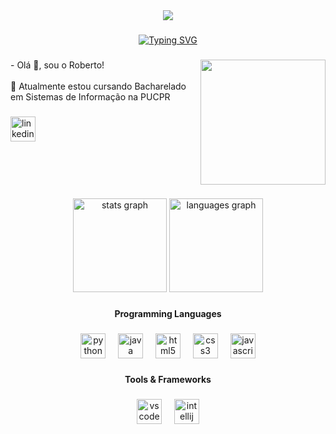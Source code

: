<!-- https://profile-readme-generator.com -->
<div align="center">
  <img src="https://visitor-badge.laobi.icu/badge?page_id=robertozhou.robertozhou&"  />
</div>

###
<div align="center">
  <a href="https://git.io/typing-svg"><img src="https://readme-typing-svg.demolab.com?font=Fira+Code&pause=1000&width=550&lines=Bem-vindo+%C3%A0+minha+p%C3%A1gina+de+perfil+do+GitHub!" alt="Typing SVG" /></a>
</div>

###

<img align="right" height="200" src="https://camo.githubusercontent.com/10647d6475b9c5fbf0086a77bce2bf2483f083f835e5b45274cd69568dc16aa0/68747470733a2f2f6172742e706978696c6172742e636f6d2f6362393735313464383563313262612e676966"  />

###

<p align="left">- Olá 👋, sou o Roberto!<br><br>🌱 Atualmente estou cursando Bacharelado em Sistemas de Informação na PUCPR<br></p>

###

<div align="left">
  <a href="https://br.linkedin.com/in/robertozhou" target="_blank">
    <img src="https://img.shields.io/static/v1?message=LinkedIn&logo=linkedin&label=&color=0077B5&logoColor=white&labelColor=&style=for-the-badge" height="40" alt="linkedin logo"  />
  </a>
</div>

###

<br>
<br>

<div align="center">
  
  <br>
  <br>
  
  <img src="https://github-readme-stats.vercel.app/api?username=robertozhou&hide_title=false&hide_rank=false&show_icons=true&include_all_commits=true&count_private=true&disable_animations=false&theme=tokyonight&locale=en&hide_border=false&order=1" height="150" alt="stats graph"  />
  <img src="https://github-readme-stats.vercel.app/api/top-langs?username=robertozhou&locale=en&hide_title=false&layout=compact&card_width=320&langs_count=5&theme=tokyonight&hide_border=false&order=2" height="150" alt="languages graph"  />
</div>

###

<h4 align="center">Programming Languages</h4>

###

<div align="center">
  <img src="https://cdn.jsdelivr.net/gh/devicons/devicon/icons/python/python-original.svg" height="40" alt="python logo"  />
  <img width="12" />
  <img src="https://cdn.jsdelivr.net/gh/devicons/devicon/icons/java/java-original.svg" height="40" alt="java logo"  />
  <img width="12" />
  <img src="https://cdn.jsdelivr.net/gh/devicons/devicon/icons/html5/html5-original.svg" height="40" alt="html5 logo"  />
  <img width="12" />
  <img src="https://cdn.jsdelivr.net/gh/devicons/devicon/icons/css3/css3-original.svg" height="40" alt="css3 logo"  />
  <img width="12" />
  <img src="https://cdn.jsdelivr.net/gh/devicons/devicon/icons/javascript/javascript-original.svg" height="40" alt="javascript logo"  />
</div>

###

<h4 align="center">Tools & Frameworks</h4>

###

<div align="center">
  <img src="https://cdn.jsdelivr.net/gh/devicons/devicon/icons/vscode/vscode-original.svg" height="40" alt="vscode logo"  />
  <img width="12" />
  <img src="https://cdn.jsdelivr.net/gh/devicons/devicon/icons/intellij/intellij-original.svg" height="40" alt="intellij logo"  />
</div>

###
